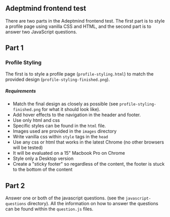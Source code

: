 ## Adeptmind frontend test
There are two parts in the Adeptmind frontend test. The first part is to style a profile page using vanilla CSS and HTML, and the second part is to answer two JavaScript questions.

## Part 1

### Profile Styling
The first is to style a profile page (`profile-styling.html`) to match the provided design (`profile-styling-finished.png`).

##### Requirements
- Match the final design as closely as possible (see `profile-styling-finished.png` for what it should look like).
- Add hover effects to the navigation in the header and footer.
- Use only html and css
- Specific styles can be found in the `html` file.
- Images used are provided in the `images` directory
- Write vanilla css within `style` tags in the `head`
- Use any css or html that works in the latest Chrome (no other browsers will be tested)
- It will be evaluated on a 15" Macbook Pro on Chrome
- Style only a Desktop version
- Create a "sticky footer" so regardless of the content, the footer is stuck to the bottom of the content

## Part 2
Answer one or both of the javascript questions. (see the `javascript-questions` directory). All the information on how to answer the questions can be found within the `question.js` files.
